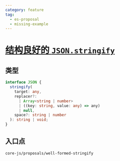 ```yaml
---
category: feature
tag:
  - es-proposal
  - missing-example
---
```


# [结构良好的 `JSON.stringify`](https://github.com/tc39/proposal-well-formed-stringify)

## 类型

```ts
interface JSON {
  stringify(
    target: any,
    replacer?:
      | Array<string | number>
      | ((key: string, value: any) => any)
      | null,
    space?: string | number
  ): string | void;
}
```

## 入口点

```
core-js/proposals/well-formed-stringify
```
